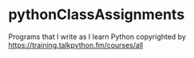 # pythonClassAssignments
Programs that I write as I learn Python copyrighted by https://training.talkpython.fm/courses/all
